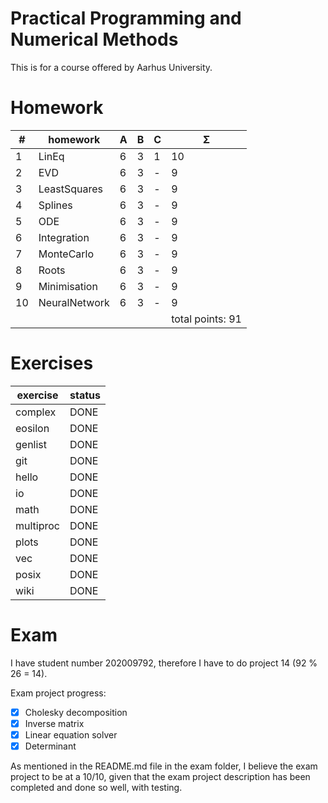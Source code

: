 # Practical Programming and Numerical Methods

This is for a course offered by Aarhus University.

# Homework

| #  | homework      | A | B | C | Σ   |
| -- | ------------- | - | - | - | --- |
| 1  | LinEq         | 6 | 3 | 1 | 10  |
| 2  | EVD           | 6 | 3 | - |  9  |
| 3  | LeastSquares  | 6 | 3 | - |  9  |
| 4  | Splines       | 6 | 3 | - |  9  |
| 5  | ODE           | 6 | 3 | - |  9  |
| 6  | Integration   | 6 | 3 | - |  9  |
| 7  | MonteCarlo    | 6 | 3 | - |  9  |
| 8  | Roots         | 6 | 3 | - |  9  |
| 9  | Minimisation  | 6 | 3 | - |  9  |
| 10 | NeuralNetwork | 6 | 3 | - |  9  |
| | | | | |          total points: 91  |

# Exercises

| exercise | status |
| -------- | ------ |
| complex  | DONE   |
| eosilon  | DONE   |
| genlist  | DONE   |
| git      | DONE   |
| hello    | DONE   |
| io       | DONE   |
| math     | DONE   |
| multiproc| DONE   |
| plots    | DONE   |
| vec      | DONE   |
| posix    | DONE   |
| wiki     | DONE   |

# Exam

I have student number 202009792, therefore I have to do project 14 (92 % 26 = 14).

Exam project progress:
- [x] Cholesky decomposition
- [x] Inverse matrix
- [x] Linear equation solver
- [x] Determinant

As mentioned in the README.md file in the exam folder, I believe the exam project to be at a 10/10, given that the exam project description has been completed and done so well, with testing.
